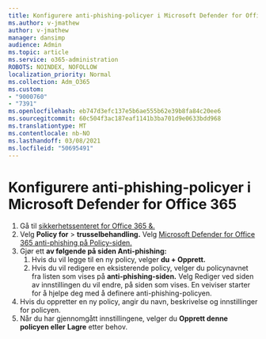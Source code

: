 ```yaml
---
title: Konfigurere anti-phishing-policyer i Microsoft Defender for Office 365
ms.author: v-jmathew
author: v-jmathew
manager: dansimp
audience: Admin
ms.topic: article
ms.service: o365-administration
ROBOTS: NOINDEX, NOFOLLOW
localization_priority: Normal
ms.collection: Adm_O365
ms.custom:
- "9000760"
- "7391"
ms.openlocfilehash: eb747d3efc137e5b6ae555b62e39b8fa84c20ee6
ms.sourcegitcommit: 60c504f3ac187eaf1141b3ba701d9e0633bdd968
ms.translationtype: MT
ms.contentlocale: nb-NO
ms.lasthandoff: 03/08/2021
ms.locfileid: "50695491"
---
```

# <a name="set-up-anti-phishing-policies-in-microsoft-defender-for-office-365"></a>Konfigurere anti-phishing-policyer i Microsoft Defender for Office 365

1. Gå til [sikkerhetssenteret for Office 365 &.](https://go.microsoft.com/fwlink/p/?linkid=2077143)
2. Velg **Policy for**  >  **trusselbehandling.** Velg  [Microsoft Defender for Office 365 anti-phishing på Policy-siden.](https://go.microsoft.com/fwlink/?linkid=2101369)
3. Gjør ett **av følgende på siden Anti-phishing:**
    1. Hvis du vil legge til en ny policy, velger **du + Opprett.**
    1. Hvis du vil redigere en eksisterende policy, velger du policynavnet fra listen som vises på **anti-phishing-siden.** Velg Rediger ved siden  av innstillingen du vil endre, på siden som vises. En veiviser starter for å hjelpe deg med å definere anti-phishing-policyen.
4. Hvis du oppretter en ny policy, angir du navn, beskrivelse og innstillinger for policyen.
5. Når du har gjennomgått innstillingene, velger du **Opprett denne policyen eller** **Lagre** etter behov.
